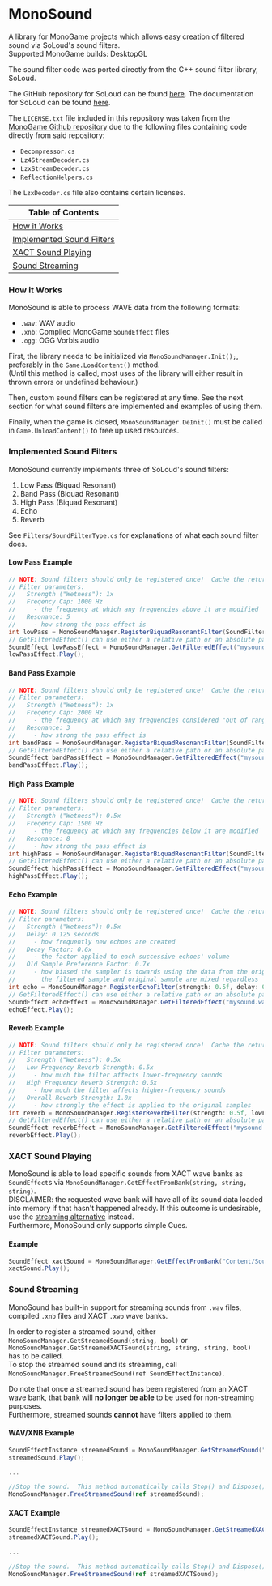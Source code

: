 # MonoSound
A library for MonoGame projects which allows easy creation of filtered sound via SoLoud's sound filters.  
Supported MonoGame builds: DesktopGL

The sound filter code was ported directly from the C++ sound filter library, SoLoud.

The GitHub repository for SoLoud can be found [here](https://github.com/jarikomppa/soloud).
The documentation for SoLoud can be found [here](http://sol.gfxile.net/soloud/index.html).

The `LICENSE.txt` file included in this repository was taken from the [MonoGame Github repository](https://github.com/MonoGame/MonoGame) due to the following files containing code directly from said repository:

* `Decompressor.cs`
* `Lz4StreamDecoder.cs`
* `LzxStreamDecoder.cs`
* `ReflectionHelpers.cs`

The `LzxDecoder.cs` file also contains certain licenses.

Table of Contents |
--- |
[How it Works](https://github.com/absoluteAquarian/MonoSound/README.md#how-it-works) |
[Implemented Sound Filters](https://github.com/absoluteAquarian/MonoSound/README.md#implemented-sound-filters) |
[XACT Sound Playing](https://github.com/absoluteAquarian/MonoSound/README.md#xact-sound-playing) |
[Sound Streaming](https://github.com/absoluteAquarian/MonoSound/README.md#sound-streaming) |

### How it Works

MonoSound is able to process WAVE data from the following formats:
- `.wav`: WAV audio
- `.xnb`: Compiled MonoGame `SoundEffect` files
- `.ogg`: OGG Vorbis audio

First, the library needs to be initialized via `MonoSoundManager.Init();`, preferably in the `Game.LoadContent()` method.  
(Until this method is called, most uses of the library will either result in thrown errors or undefined behaviour.)

Then, custom sound filters can be registered at any time.  See the next section for what sound filters are implemented and examples of using them.

Finally, when the game is closed, `MonoSoundManager.DeInit()` must be called in `Game.UnloadContent()` to free up used resources.

### Implemented Sound Filters

MonoSound currently implements three of SoLoud's sound filters:

1. Low Pass (Biquad Resonant)
2. Band Pass (Biquad Resonant)
3. High Pass (Biquad Resonant)
4. Echo
5. Reverb

See `Filters/SoundFilterType.cs` for explanations of what each sound filter does.

#### Low Pass Example
```cs
// NOTE: Sound filters should only be registered once!  Cache the return value and use it later.
// Filter parameters:
//   Strength ("Wetness"): 1x
//   Freqency Cap: 1000 Hz
//     - the frequency at which any frequencies above it are modified
//   Resonance: 5
//     - how strong the pass effect is
int lowPass = MonoSoundManager.RegisterBiquadResonantFilter(SoundFilterType.LowPass, strength: 1f, frequencyCap: 1000, resonance: 5);
// GetFilteredEffect() can use either a relative path or an absolute path.  The file provided must either be a .wav file or a compiled .xnb file.
SoundEffect lowPassEffect = MonoSoundManager.GetFilteredEffect("mysound.wav", lowPass);
lowPassEffect.Play();
```

#### Band Pass Example
```cs
// NOTE: Sound filters should only be registered once!  Cache the return value and use it later.
// Filter parameters:
//   Strength ("Wetness"): 1x
//   Freqency Cap: 2000 Hz
//     - the frequency at which any frequencies considered "out of range" of it are modified
//   Resonance: 3
//     - how strong the pass effect is
int bandPass = MonoSoundManager.RegisterBiquadResonantFilter(SoundFilterType.BandPass, strength: 1f, frequencyCap: 2000, resonance: 3);
// GetFilteredEffect() can use either a relative path or an absolute path.  The file provided must either be a .wav file or a compiled .xnb file.
SoundEffect bandPassEffect = MonoSoundManager.GetFilteredEffect("mysound.wav", bandPass);
bandPassEffect.Play();
```

#### High Pass Example
```cs
// NOTE: Sound filters should only be registered once!  Cache the return value and use it later.
// Filter parameters:
//   Strength ("Wetness"): 0.5x
//   Freqency Cap: 1500 Hz
//     - the frequency at which any frequencies below it are modified
//   Resonance: 8
//     - how strong the pass effect is
int highPass = MonoSoundManager.RegisterBiquadResonantFilter(SoundFilterType.HighPass, strength: 0.5f, frequencyCap: 1500, resonance: 8);
// GetFilteredEffect() can use either a relative path or an absolute path.  The file provided must either be a .wav file or a compiled .xnb file.
SoundEffect highPassEffect = MonoSoundManager.GetFilteredEffect("mysound.wav", highPass);
highPassEffect.Play();
```

#### Echo Example
```cs
// NOTE: Sound filters should only be registered once!  Cache the return value and use it later.
// Filter parameters:
//   Strength ("Wetness"): 0.5x
//   Delay: 0.125 seconds
//     - how frequently new echoes are created
//   Decay Factor: 0.6x
//     - the factor applied to each successive echoes' volume
//   Old Sample Preference Factor: 0.7x
//     - how biased the sampler is towards using the data from the original samples
//       the filtered sample and original sample are mixed regardless
int echo = MonoSoundManager.RegisterEchoFilter(strength: 0.5f, delay: 0.125f, decayFactor: 0.6f, filterStrength: 0.7f);
// GetFilteredEffect() can use either a relative path or an absolute path.  The file provided must either be a .wav file or a compiled .xnb file.
SoundEffect echoEffect = MonoSoundManager.GetFilteredEffect("mysound.wav", echo);
echoEffect.Play();
```

#### Reverb Example
```cs
// NOTE: Sound filters should only be registered once!  Cache the return value and use it later.
// Filter parameters:
//   Strength ("Wetness"): 0.5x
//   Low Frequency Reverb Strength: 0.5x
//     - how much the filter affects lower-frequency sounds
//   High Frequency Reverb Strength: 0.5x
//     - how much the filter affects higher-frequency sounds
//   Overall Reverb Strength: 1.0x
//     - how strongly the effect is applied to the original samples
int reverb = MonoSoundManager.RegisterReverbFilter(strength: 0.5f, lowFrequencyReverbStrength: 0.5f, highFrequencyReverbStrength: 0.5f, reverbStrength: 1f);
// GetFilteredEffect() can use either a relative path or an absolute path.  The file provided must either be a .wav file or a compiled .xnb file.
SoundEffect reverbEffect = MonoSoundManager.GetFilteredEffect("mysound.wav", reverb);
reverbEffect.Play();
```

### XACT Sound Playing

MonoSound is able to load specific sounds from XACT wave banks as `SoundEffect`s via `MonoSoundManager.GetEffectFromBank(string, string, string)`.  
DISCLAIMER: the requested wave bank will have all of its sound data loaded into memory if that hasn't happened already.  If this outcome is undesirable, use the [streaming alternative](https://github.com/absoluteAquarian/MonoSound/edit/main/README.md#sound-streaming) instead.  
Furthermore, MonoSound only supports simple Cues.

#### Example
```cs
SoundEffect xactSound = MonoSoundManager.GetEffectFromBank("Content/Sound Bank.xsb", "Content/Wave Bank.xwb", "mysound");
xactSound.Play();
```

### Sound Streaming

MonoSound has built-in support for streaming sounds from `.wav` files, compiled `.xnb` files and XACT `.xwb` wave banks.

In order to register a streamed sound, either `MonoSoundManager.GetStreamedSound(string, bool)` or `MonoSoundManager.GetStreamedXACTSound(string, string, string, bool)` has to be called.  
To stop the streamed sound and its streaming, call `MonoSoundManager.FreeStreamedSound(ref SoundEffectInstance)`.

Do note that once a streamed sound has been registered from an XACT wave bank, that bank will **no longer be able** to be used for non-streaming purposes.  
Furthermore, streamed sounds **cannot** have filters applied to them.

#### WAV/XNB Example
```cs
SoundEffectInstance streamedSound = MonoSoundManager.GetStreamedSound("Content/cool_sound.xnb", looping: false);
streamedSound.Play();

...

//Stop the sound.  This method automatically calls Stop() and Dispose() on the instance.
MonoSoundManager.FreeStreamedSound(ref streamedSound);
```

#### XACT Example
```cs
SoundEffectInstance streamedXACTSound = MonoSoundManager.GetStreamedXACTSound("Content/Sound Bank.xsb", "Content/Wave Bank.xwb", "mysound", looping: true);
streamedXACTSound.Play();

...

//Stop the sound.  This method automatically calls Stop() and Dispose() on the instance.
MonoSoundManager.FreeStreamedSound(ref streamedXACTSound);
```
